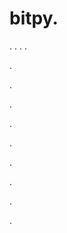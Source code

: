 # bitpy.
.
.
.
.












.






















































.
























.



























.

















































































.































































.































































































.















.
























































.
